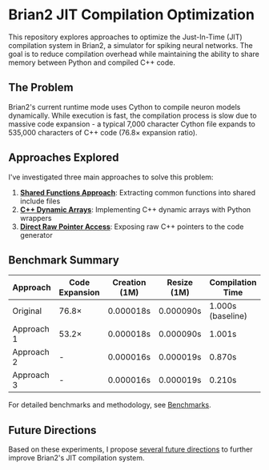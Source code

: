 # Brian2 JIT Compilation Optimization

This repository explores approaches to optimize the Just-In-Time (JIT) compilation system in Brian2, a simulator for spiking neural networks. The goal is to reduce compilation overhead while maintaining the ability to share memory between Python and compiled C++ code.

## The Problem

Brian2's current runtime mode uses Cython to compile neuron models dynamically. While execution is fast, the compilation process is slow due to massive code expansion - a typical 7,000 character Cython file expands to 535,000 characters of C++ code (76.8× expansion ratio).

## Approaches Explored

I've investigated three main approaches to solve this problem:

1. [**Shared Functions Approach**](./approach-1-shared-functions/): Extracting common functions into shared include files
2. [**C++ Dynamic Arrays**](./approach-2-cpp-arrays/): Implementing C++ dynamic arrays with Python wrappers
3. [**Direct Raw Pointer Access**](./approach-3-direct-pointers/): Exposing raw C++ pointers to the code generator

## Benchmark Summary

| Approach   | Code Expansion | Creation (1M) | Resize (1M) | Compilation Time  |
| ---------- | -------------- | ------------- | ----------- | ----------------- |
| Original   | 76.8×          | 0.000018s     | 0.000090s   | 1.000s (baseline) |
| Approach 1 | 53.2×          | 0.000018s     | 0.000090s   | 1.001s            |
| Approach 2 | -              | 0.000016s     | 0.000019s   | 0.870s            |
| Approach 3 | -              | 0.000016s     | 0.000019s   | 0.210s            |

For detailed benchmarks and methodology, see [Benchmarks](./docs/benchmarks.md).

## Future Directions

Based on these experiments, I propose [several future directions](./future-directions/) to further improve Brian2's JIT compilation system.
